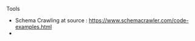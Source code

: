 



















Tools
* Schema Crawling at source : https://www.schemacrawler.com/code-examples.html
* 